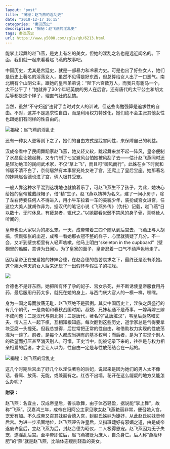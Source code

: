 ```yaml
---
layout: "post"
title: "揭秘：赵飞燕的淫乱史"
date: "2018-12-17 16:15"
categories: "秦汉历史"
description: "揭秘：赵飞燕的淫乱史"
tags: 秦汉历史
url: https://www.y5000.com/zgls/qh/6213.html
---
```






能掌上起舞的赵飞燕，是史上有名的美女，但她的淫乱之名也是远近闻名的。下面，我们就一起来看看赵飞燕的故事吧。

中国历史，尤其是宫廷史，就是一部暴力和冷暴力史。可是也出了好些女人，她们是历史上著名的淫荡女人，虽然不见得是好东西，但总算给女人出了一口恶气。南北朝有个山阴公主，跟她的皇帝弟弟说：“陛下六宫数万人，而我只有驸马一个，太不公平了！”她就养了30个年轻英俊的男人在后宫。还有唐代的太平公主和胡太后等都是这个样子，理直气壮的乱搞。

当然，虽然“不守妇道”违背了当时对女人的训诫，但这些尚勉强算是追求性的自由。不对，这并不是追求性自由，而是利用权力特殊化，她们绝不会主张其他女性也跟她们有同样的性自由的。

![揭秘：赵飞燕的淫乱史](/uploads/allimg/161130/6-161130150309101.JPG)

还有一种女人更等则下之了，她们的自由方式是戕害同性，来保障自己的利益。

汉成帝看中了民间舞蹈家赵飞燕，她又轻又软，跳起舞来禁不起一阵风，皇帝便制了水晶盘让她起舞，又专门制了七宝避风台怕她被风刮了去——估计赵飞燕同时还是轻功绝顶的民间武术家，不仅“草上飞”，而且可“御风而行”。此姝在乡下时就和邻居不清不白了，奈何居然有本事冒充处女进了宫，还爬上了皇后宝座。她那著名的妹妹赵合德也进了宫，俩人极其受宠。

一般人靠这种水平混到这境地也就偷着乐了，可赵飞燕生不了孩子，为此，她决心给她的皇帝戴戴绿帽子，借“精”生子。赵飞燕以祷神为名义，建了一间小房子，除了左右侍妾任何人不得进入，用小牛车拉着一车的美貌少年，装扮成宫女进宫，任这位大美人就胡作非为。据汉代的笔记小说《飞燕外传》（伪托）记载，赵飞燕“日以数十，无时休息，有疲怠者，辄代之。”以她那看似弱不禁风的身子骨，真够耸人听闻的。

皇帝也没大家以为的那么笨。一天，成帝带着三四个随从到后宫去，飞燕正与人胡搞，慌慌张张的出迎，成帝一看她那衣冠不整的样子，心里就猜疑了几分。不一会，又听到壁衣柜里有人轻声咳嗽，他马上明白“skeleton
in the cupboard”（壁橱里的骷髅，意译为丑闻）。为了皇家的面子，皇帝忍着一口气不动声色地走了。

因为皇帝正在宠爱她的妹妹合德，在赵合德的苦苦哀求之下，最终还是没有杀她。这个胆大包天的女人后来还玩了一出假怀孕假生子的把戏。

![](https://img.y5000.com/uploads/allimg/161130/15093432D-0.jpg)

合德也不是好东西，她把所有怀了孕的妃子、宫女杀死，并不断诱使皇帝服食用丹药，最后服用丹药太多，就死在她的身上，与西门庆大官人的一模一样，嘿嘿。

身为一国之母而放荡无耻，赵飞燕绝不是孤例。其实中国历史上，淫佚之风盛行的有几个朝代，一是商朝和春秋战国时期，叔嫂、兄妹私通不是奇事，一嫁再嫁三嫁不成问题；二是汉代与南北朝；三是唐代，著名的“乱唐脏汉”，韦皇后竟然和丈夫、情人三人一起下棋，互相知根知底。每次翻到这些历史，道学家总是气得要拿块豆腐一头撞死。但我总觉得，后世常把正常的性自由，和借助权力实现的性放荡混为一谈了。前者，是每个人都应当拥有的基本权利；而后者，是为了实现个别人的欲望而打压甚至消灭别人。可惜，正史当中，能被记录下来的，往往是与权力相亲相爱的后者，才会让人以为，性自由一定是与性放荡结合在一起的。

![揭秘：赵飞燕的淫乱史](/uploads/allimg/161130/6-161130150619301.JPG)

这几个时期后宫出了好几个以淫佚著称的后妃，说起来是因为她们的男人太不像话，昏庸、放荡、无能，或兼而有之。红杏不出墙，花开在这么龌龊的地方又能怎么办呢？

**附录：**

赵飞燕：名宜主，汉成帝皇后，善长歌舞，由于体态轻盈，据说能“掌上舞”，故称“飞燕”。汉嘉鸿三年，成帝在阳阿公主家见歌女赵飞燕艳丽非常，便召她入宫，宠爱有加。不久成帝又召其妹赵合德入宫，封赵氏姊妹为婕妤，从此赵氏姊妹贵倾后宫。为进一步巩固地位，赵飞燕诬告许皇后，又指班婕妤有邪媚之道，由是成帝遂废许皇后，立赵飞燕为后，封赵合德为昭仪，二人极得恩宠。赵飞燕因为无子失宠，遂淫乱后宫。至平帝即位后，赵飞燕被贬为庶人，自杀身亡。后人称“燕瘦环肥”的“燕”就是赵飞燕，比喻体态瘦削轻盈的美女。
